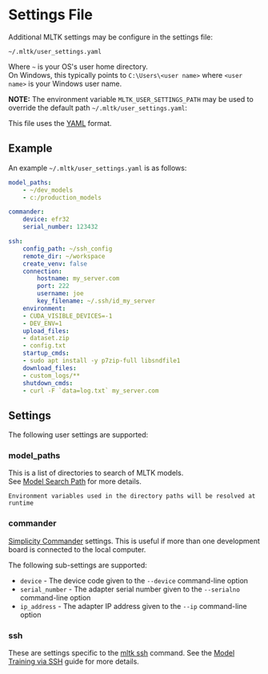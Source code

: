 # Settings File

Additional MLTK settings may be configure in the settings file:

```shell
~/.mltk/user_settings.yaml
```

Where `~` is your OS's user home directory.  
On Windows, this typically points to `C:\Users\<user name>` where `<user name>` is your Windows user name.


__NOTE:__ The environment variable `MLTK_USER_SETTINGS_PATH` may be used to override the default path `~/.mltk/user_settings.yaml`:


This file uses the [YAML](https://www.tutorialspoint.com/yaml/yaml_quick_guide.htm) format.


## Example 

An example `~/.mltk/user_settings.yaml` is as follows:

```yaml
model_paths:
    - ~/dev_models
    - c:/production_models

commander:
    device: efr32
    serial_number: 123432

ssh:
    config_path: ~/ssh_config
    remote_dir: ~/workspace
    create_venv: false
    connection:
        hostname: my_server.com
        port: 222
        username: joe
        key_filename: ~/.ssh/id_my_server
    environment:
    - CUDA_VISIBLE_DEVICES=-1
    - DEV_ENV=1
    upload_files:
    - dataset.zip
    - config.txt
    startup_cmds:
    - sudo apt install -y p7zip-full libsndfile1
    download_files:
    - custom_logs/**
    shutdown_cmds:
    - curl -F `data=log.txt` my_server.com
```


## Settings

The following user settings are supported:


### model_paths

This is a list of directories to search of MLTK models.  
See [Model Search Path](../guides/model_search_path.md) for more details.


```{note}
Environment variables used in the directory paths will be resolved at runtime
```


### commander

[Simplicity Commander](https://www.silabs.com/documents/public/user-guides/ug162-simplicity-commander-reference-guide.pdf) settings.
This is useful if more than one development board is connected to the local computer.  

The following sub-settings are supported:  
 - `device` - The device code given to the `--device` command-line option
 - `serial_number` - The adapter serial number given to the `--serialno` command-line option
 - `ip_address` - The adapter IP address given to the `--ip` command-line option


### ssh

These are settings specific to the [mltk ssh](../guides/model_training_via_ssh.md) command.
See the [Model Training via SSH](../guides/model_training_via_ssh.md) guide for more details.